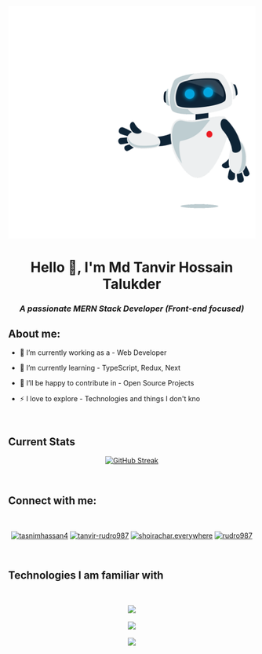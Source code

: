 ![MasterHead](https://raw.githubusercontent.com/rudro987/rudro987/48c4c7bab1a14242459e3b48093432671f10f044/221352989-518609ab-b4d1-459e-929f-a08cd2bd9b3c.gif)

<h1 align="center">Hello 👋, I'm Md Tanvir Hossain Talukder</h1>
<i><h3 align="center">A passionate MERN Stack Developer (Front-end focused)</h3></i>

<h2 align="left">About me:</h2>

- 🔭 I’m currently working as a - Web Developer

- 🌱 I’m currently learning - TypeScript, Redux, Next

- 🤝 I’ll be happy to contribute in - Open Source Projects

- ⚡ I love to explore - Technologies and things I don't kno

<br>

<h2 align="left">Current Stats</h2>
<p align="center">
<a href="https://camo.githubusercontent.com/746cd26f87e70c7…d733d343643324342267374726f6b653d4646464635353030" target="_blank" rel="noopener noreferrer nofollow"><img width="60%" style="max-width: 100%" src="https://github-readme-streak-stats.herokuapp.com?user=rudro987&theme=transparent&hide_border=true&border_radius=0&ring=7752FE&fire=7752FE&sideLabels=46C2CB&dates=FFFFFF&currStreakLabel=7752FE&currStreakNum=7752FE&sideNums=46C2CB&stroke=FFFF5500" alt="GitHub Streak" /></a>
</p>

<br>

<h2 align="left">Connect with me:</h2>
<br>
<p align="center">
<a href="https://twitter.com/tasnimhassan4" target="blank"><img align="center" src="https://raw.githubusercontent.com/rahuldkjain/github-profile-readme-generator/master/src/images/icons/Social/twitter.svg" alt="tasnimhassan4" height="45" width="60" /></a>
<a href="https://linkedin.com/in/tanvir-rudro987" target="blank"><img align="center" src="https://raw.githubusercontent.com/rahuldkjain/github-profile-readme-generator/master/src/images/icons/Social/linked-in-alt.svg" alt="tanvir-rudro987" height="45" width="60" /></a>
<a href="https://fb.com/shoirachar.everywhere" target="blank"><img align="center" src="https://raw.githubusercontent.com/rahuldkjain/github-profile-readme-generator/master/src/images/icons/Social/facebook.svg" alt="shoirachar.everywhere" height="45" width="60" /></a>
<a href="https://www.hackerrank.com/rudro987" target="blank"><img align="center" src="https://raw.githubusercontent.com/rahuldkjain/github-profile-readme-generator/master/src/images/icons/Social/hackerrank.svg" alt="rudro987" height="45" width="60" /></a>
</p>

<br>

<h2 align="left">Technologies I am familiar with</h2>
<br>
<p align="center"> <a href="https://github.com/rudro987" target="_blank" rel="noreferrer"> <img src="https://skillicons.dev/icons?i=nodejs,express,react,mongodb" /> </a> </p>
<p align="center"> <a href="https://github.com/rudro987" target="_blank" rel="noreferrer"> <img src="https://skillicons.dev/icons?i=nextjs,tailwind,html,css" /> </a> </p>
<p align="center"> <a href="https://github.com/rudro987" target="_blank" rel="noreferrer"> <img src="https://skillicons.dev/icons?i=js,git" /> </a> </p>
